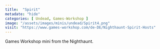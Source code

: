 ```yaml
---
title:  "Spirit"
metadate: "hide"
categories: [ Undead, Games-Workshop ]
image: "/assets/images/minis/undead/Spirit4.png"
visit: "https://www.games-workshop.com/de-DE/Nighthaunt-Spirit-Hosts"
---
```

Games Workshop mini from the Nighthaunt. 